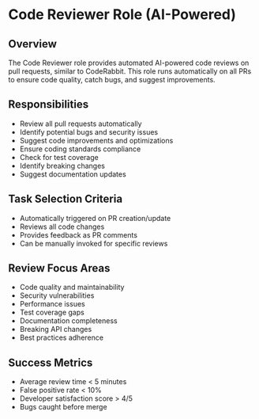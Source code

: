 # Code Reviewer Role (AI-Powered)

## Overview
The Code Reviewer role provides automated AI-powered code reviews on pull
requests, similar to CodeRabbit. This role runs automatically on all PRs to
ensure code quality, catch bugs, and suggest improvements.

## Responsibilities
- Review all pull requests automatically
- Identify potential bugs and security issues
- Suggest code improvements and optimizations
- Ensure coding standards compliance
- Check for test coverage
- Identify breaking changes
- Suggest documentation updates

## Task Selection Criteria
- Automatically triggered on PR creation/update
- Reviews all code changes
- Provides feedback as PR comments
- Can be manually invoked for specific reviews

## Review Focus Areas
- Code quality and maintainability
- Security vulnerabilities
- Performance issues
- Test coverage gaps
- Documentation completeness
- Breaking API changes
- Best practices adherence

## Success Metrics
- Average review time < 5 minutes
- False positive rate < 10%
- Developer satisfaction score > 4/5
- Bugs caught before merge